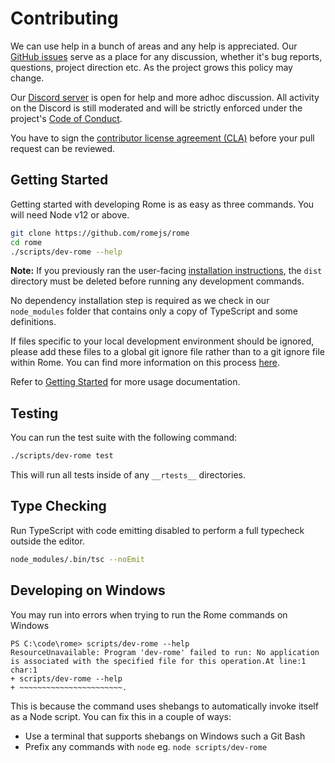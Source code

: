 # Contributing

We can use help in a bunch of areas and any help is appreciated. Our [GitHub issues](https://github.com/romejs/rome/issues) serve as a place for any discussion, whether it's bug reports, questions, project direction etc. As the project grows this policy may change.

Our [Discord server](https://discord.gg/9WxHa5d) is open for help and more adhoc discussion. All activity on the Discord is still moderated and will be strictly enforced under the project's [Code of Conduct](./CODE_OF_CONDUCT.md).

You have to sign the [contributor license agreement (CLA)](https://code.facebook.com/cla) before your pull request can be reviewed.

## Getting Started

Getting started with developing Rome is as easy as three commands. You will need Node v12 or above.

```bash
git clone https://github.com/romejs/rome
cd rome
./scripts/dev-rome --help
```

**Note:** If you previously ran the user-facing [installation instructions](https://romejs.dev/docs/introduction/installation), the `dist` directory must be deleted before running any development commands.

No dependency installation step is required as we check in our `node_modules` folder that contains only a copy of TypeScript and some definitions.

If files specific to your local development environment should be ignored,
please add these files to a global git ignore file rather than to a git ignore
file within Rome. You can find more information on this process [here](https://help.github.com/en/github/using-git/ignoring-files#configuring-ignored-files-for-all-repositories-on-your-computer).

Refer to [Getting Started](https://romejs.dev/docs/introduction/getting-started/) for more usage documentation.

## Testing

You can run the test suite with the following command:

```bash
./scripts/dev-rome test
```

This will run all tests inside of any `__rtests__` directories.

## Type Checking

Run TypeScript with code emitting disabled to perform a full typecheck outside the editor.

```bash
node_modules/.bin/tsc --noEmit
```

## Developing on Windows

You may run into errors when trying to run the Rome commands on Windows

```
PS C:\code\rome> scripts/dev-rome --help
ResourceUnavailable: Program 'dev-rome' failed to run: No application is associated with the specified file for this operation.At line:1 char:1
+ scripts/dev-rome --help
+ ~~~~~~~~~~~~~~~~~~~~~~~.
```

This is because the command uses shebangs to automatically invoke itself as a Node script. You can fix this in a couple of ways:

- Use a terminal that supports shebangs on Windows such a Git Bash
- Prefix any commands with `node` eg. `node scripts/dev-rome`
